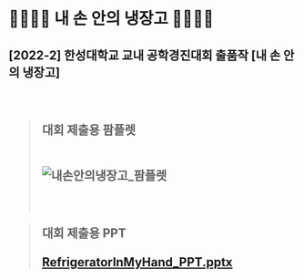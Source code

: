 # 🍑🍇🍌🥑  내 손 안의 냉장고 🍓🍎🍊🍒


<h2>[2022-2] 한성대학교 교내 공학경진대회 출품작 [내 손 안의 냉장고]   
<br><br><br>

> 대회 제출용 팜플렛
<br><br><br>
![내손안의냉장고_팜플렛](https://user-images.githubusercontent.com/103445254/230718460-9e474d62-56ac-4364-9887-9fece1911b85.png)
<br><br><br>

> 대회 제출용 PPT 
<br><br>
[RefrigeratorInMyHand_PPT.pptx](https://github.com/zzawang/Refrigerator-inMyHand/files/11183106/RefrigeratorInMyHand_PPT.pptx)
